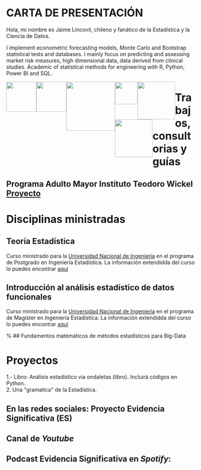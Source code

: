 # **CARTA DE PRESENTACIÓN**

Hola, mi nombre es Jaime Lincovil, chileno y fanático de la Estadística y la Ciencia de Datos. 

I implement econometric forecasting models, Monte Carlo and Bootstrap statistical tests and databases. I mainly focus on predicting and assessing market risk measures, high dimensional data, data derived from clinical studies. Academic of statistical methods for engineering with R, Python, Power BI and SQL. 


<img style="float:left;" src="https://raw.githubusercontent.com/jelincovil/logos_images/main/icons8-python.svg" width="80"><img style="float:left;"
src="https://raw.githubusercontent.com/jelincovil/logos_images/main/icons8-r-100.png" width="80"> <img style="float:left;"
src="https://raw.githubusercontent.com/jelincovil/logos_images/main/power_bi_logo.png" width="130"> <img style="float:left;"
src="https://raw.githubusercontent.com/jelincovil/logos_images/main/github.svg" width="60"> <img style="float:left;"
src="https://raw.githubusercontent.com/jelincovil/logos_images/main//icons8-youtube.svg" width="100"> <img style="float:left;"
src="https://raw.githubusercontent.com/jelincovil/logos_images/main/icons8-spotify.svg" width="100"> 


# **Trabajos, consultorias y guías**

## Programa Adulto Mayor Instituto Teodoro Wickel [Proyecto](https://github.com/jelincovil/evolucion_encuesta_calidad_vida_salud_nacional_chile/blob/main/estudios_teodoro_wickel_tco/README.md)  

# **Disciplinas ministradas**

## Teoría Estadística

Curso ministrado para la [Universidad Nacional de Ingeniería](https://portal.uni.edu.pe/) en el programa de Postgrado en Ingeniería Estadística.
La información extendidda del curso lo puedes encontrar [aquí]()


## Introducción al análisis estadístico de datos funcionales

Curso ministrado para la [Universidad Nacional de Ingeniería](https://portal.uni.edu.pe/) en el programa de Magíster en Ingeniería Estadística.
La información extendidda del curso lo puedes encontrar [aquí]()

% ## Fundamentos matemáticos de métodos estadísticos para Big-Data
  
# **Proyectos**
1.- Libro: Análisis estadístico via ondaletas (libro). Incluirá códigos en Python.   
2. Una "gramatica" de la Estadística.

 ## **En las redes sociales:** Proyecto Evidencia Significativa (ES)

 ## Canal de *Youtube*

 ## Podcast Evidencia Significativa en *Spotify*:

